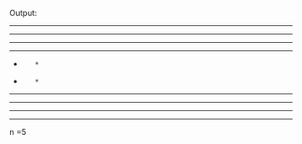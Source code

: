 Output:

**********
****  ****
***    ***
**      **
*        *
*        *
**      **
***    ***
****  ****
**********


n =5